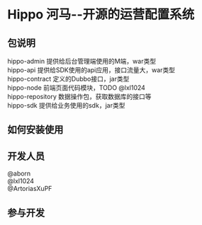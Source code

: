 # Hippo 河马--开源的运营配置系统

## 包说明
hippo-admin 提供给后台管理端使用的M端，war类型  
hippo-api 提供给SDK使用的api应用，接口流量大，war类型  
hippo-contract 定义的Dubbo接口，jar类型  
hippo-node 前端页面代码模块，TODO @lxl1024  
hippo-repository 数据操作包，获取数据库的接口等  
hippo-sdk 提供给业务使用的sdk，jar类型  

## 如何安装使用

## 开发人员
@aborn  
@lxl1024  
@ArtoriasXuPF  

## 参与开发
